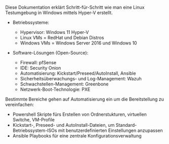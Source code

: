 Diese Dokumentation erklärt Schritt-für-Schritt wie man eine Linux Testumgebung in Windows mittels Hyper-V erstellt.

- Betriebssysteme:
    - Hypervisor: Windows 11 Hyper-V
    - Linux VMs = RedHat und Debian Distros
    - Windows VMs = Windows Server 2016 und Windows 10

- Software-Lösungen (Open-Source):
    - Firewall: pfSense
    - IDE: Security Onion
    - Automatisierung: Kickstart/Preseed/AutoInstall, Ansible
    - Sicherheitsüberwachungs- und Log-Management: Wazuh
    - Schwachstellen-Management: Greenbone
    - Netzwerk-Boot-Technologie: PXE

Bestimmte Bereiche gehen auf Automatisierung ein um die Bereitstellung zu vereinfachen:
- Powershell Skripte fürs Erstellen von Ordnerstukturen, virtuellen Switche, VM-Profile
- Kickstart-, Preseed- und AutoInstall-Dateien, um Standard-Betriebssystem-ISOs mit benutzerdefinierten Einstellungen anzupassen
- Ansible Playbooks für eine zentrale Konfigurationsverwaltung
